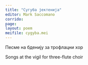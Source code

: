 ```yaml
---
title: "Сугуба јектенија"
editor: Mark Saccomano
corrido:
page:
layout: poem
meifile: cygyba.mei
---
```

Песме на бденију
за трофлацни хор

Songs at the vigil
for three-flute choir
